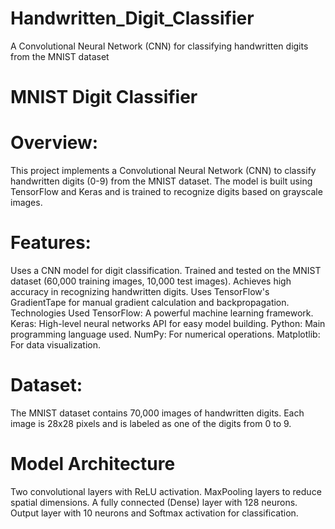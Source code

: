 # Handwritten_Digit_Classifier
A Convolutional Neural Network (CNN) for classifying handwritten digits from the MNIST dataset


# MNIST Digit Classifier
# Overview:

This project implements a Convolutional Neural Network (CNN) to classify handwritten digits (0-9) from the MNIST dataset. The model is built using TensorFlow and Keras and is trained to recognize digits based on grayscale images.

# Features:

Uses a CNN model for digit classification.
Trained and tested on the MNIST dataset (60,000 training images, 10,000 test images).
Achieves high accuracy in recognizing handwritten digits.
Uses TensorFlow's GradientTape for manual gradient calculation and backpropagation.
Technologies Used
TensorFlow: A powerful machine learning framework.
Keras: High-level neural networks API for easy model building.
Python: Main programming language used.
NumPy: For numerical operations.
Matplotlib: For data visualization.
# Dataset:

The MNIST dataset contains 70,000 images of handwritten digits. Each image is 28x28 pixels and is labeled as one of the digits from 0 to 9.

# Model Architecture
Two convolutional layers with ReLU activation.
MaxPooling layers to reduce spatial dimensions.
A fully connected (Dense) layer with 128 neurons.
Output layer with 10 neurons and Softmax activation for classification.

